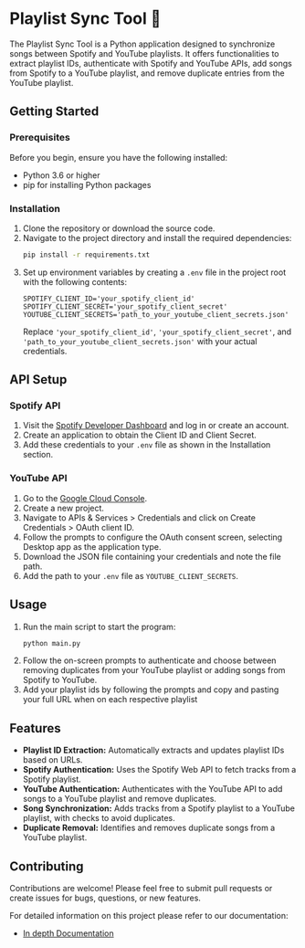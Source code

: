 # Playlist Sync Tool 🚀

The Playlist Sync Tool is a Python application designed to synchronize songs between Spotify and YouTube playlists. It offers functionalities to extract playlist IDs, authenticate with Spotify and YouTube APIs, add songs from Spotify to a YouTube playlist, and remove duplicate entries from the YouTube playlist.

## Getting Started

### Prerequisites

Before you begin, ensure you have the following installed:
- Python 3.6 or higher
- pip for installing Python packages

### Installation

1. Clone the repository or download the source code.
2. Navigate to the project directory and install the required dependencies:
   ```bash
   pip install -r requirements.txt
   ```
3. Set up environment variables by creating a `.env` file in the project root with the following contents:
   ```env
   SPOTIFY_CLIENT_ID='your_spotify_client_id'
   SPOTIFY_CLIENT_SECRET='your_spotify_client_secret'
   YOUTUBE_CLIENT_SECRETS='path_to_your_youtube_client_secrets.json'
   ```
   Replace `'your_spotify_client_id'`, `'your_spotify_client_secret'`, and `'path_to_your_youtube_client_secrets.json'` with your actual credentials.

## API Setup

### Spotify API

1. Visit the [Spotify Developer Dashboard](https://developer.spotify.com/dashboard/) and log in or create an account.
2. Create an application to obtain the Client ID and Client Secret.
3. Add these credentials to your `.env` file as shown in the Installation section.

### YouTube API

1. Go to the [Google Cloud Console](https://console.cloud.google.com/).
2. Create a new project.
3. Navigate to APIs & Services > Credentials and click on Create Credentials > OAuth client ID.
4. Follow the prompts to configure the OAuth consent screen, selecting Desktop app as the application type.
5. Download the JSON file containing your credentials and note the file path.
6. Add the path to your `.env` file as `YOUTUBE_CLIENT_SECRETS`.

## Usage

1. Run the main script to start the program:
   ```bash
   python main.py
   ```
2. Follow the on-screen prompts to authenticate and choose between removing duplicates from your YouTube playlist or adding songs from Spotify to YouTube.
3. Add your playlist ids by following the prompts and copy and pasting your full URL when on each respective playlist

## Features

- **Playlist ID Extraction:** Automatically extracts and updates playlist IDs based on URLs.
- **Spotify Authentication:** Uses the Spotify Web API to fetch tracks from a Spotify playlist.
- **YouTube Authentication:** Authenticates with the YouTube API to add songs to a YouTube playlist and remove duplicates.
- **Song Synchronization:** Adds tracks from a Spotify playlist to a YouTube playlist, with checks to avoid duplicates.
- **Duplicate Removal:** Identifies and removes duplicate songs from a YouTube playlist.

## Contributing

Contributions are welcome! Please feel free to submit pull requests or create issues for bugs, questions, or new features.

For detailed information on this project please refer to our documentation:
- [In depth Documentation](https://planet-perch-311.notion.site/Documentation-for-Playlist-Sync-866b0abfdcd2421e8e9526c00e161c56?pvs=4)
